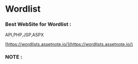 
# Wordlist



### Best WebSite for Wordlist :

API,PHP,JSP,ASPX

[https://wordlists.assetnote.io/](https://wordlists.assetnote.io/)


### NOTE :

 
